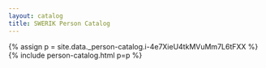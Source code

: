 ```yaml
---
layout: catalog
title: SWERIK Person Catalog
---
```

{% assign p = site.data._person-catalog.i-4e7XieU4tkMVuMm7L6tFXX %}
{% include person-catalog.html p=p %}

